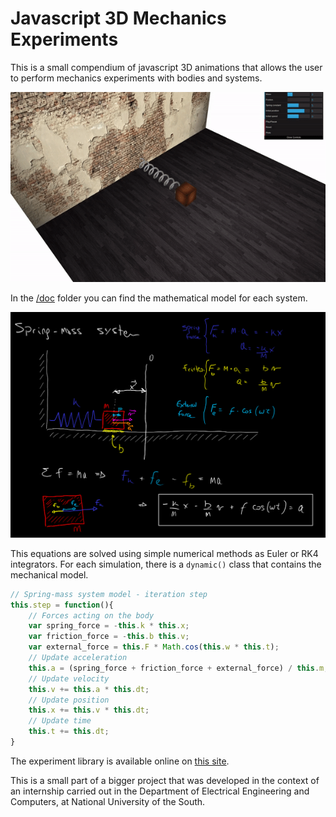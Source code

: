 # Javascript 3D Mechanics Experiments

This is a small compendium of javascript 3D animations that allows the user to perform mechanics experiments with bodies and systems. 

<p align="center">
  <img src="img/screencaptures/spring_mass.gif" alt="screenshot" width="600"/>
</p>

In the [/doc](doc) folder you can find the mathematical model for each system.

<p align="center">
  <img src="doc/spring_mass.png" alt="model" width="600"/>
</p>

This equations are solved using simple numerical methods as Euler or RK4 integrators. For each simulation, there is a ```dynamic()``` class that contains the mechanical model.

```js
// Spring-mass system model - iteration step
this.step = function(){
    // Forces acting on the body
    var spring_force = -this.k * this.x; 
    var friction_force = -this.b this.v;
    var external_force = this.F * Math.cos(this.w * this.t); 
    // Update acceleration
    this.a = (spring_force + friction_force + external_force) / this.m;
    // Update velocity
    this.v += this.a * this.dt; 
    // Update position
    this.x += this.v * this.dt; 
    // Update time
    this.t += this.dt; 
}
```

The experiment library is available online on [this site](https://physics-experiments.herokuapp.com).

This is a small part of a bigger project that was developed in the context of an internship carried out in the Department of Electrical Engineering and Computers, at National University of the South.
